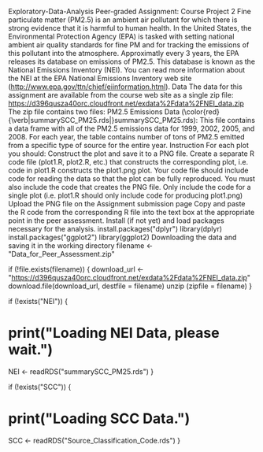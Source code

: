 Exploratory-Data-Analysis
Peer-graded Assignment: Course Project 2
Fine particulate matter (PM2.5) is an ambient air pollutant for which there is strong evidence that it is harmful to human health. In the United States, the Environmental Protection Agency (EPA) is tasked with setting national ambient air quality standards for fine PM and for tracking the emissions of this pollutant into the atmosphere. Approximatly every 3 years, the EPA releases its database on emissions of PM2.5. This database is known as the National Emissions Inventory (NEI).
You can read more information about the NEI at the EPA National Emissions Inventory web site (http://www.epa.gov/ttn/chief/eiinformation.html).
Data
The data for this assignment are available from the course web site as a single zip file:
https://d396qusza40orc.cloudfront.net/exdata%2Fdata%2FNEI_data.zip
The zip file contains two files:
PM2.5 Emissions Data (\color{red}{\verb|summarySCC_PM25.rds|}summarySCC_PM25.rds): This file contains a data frame with all of the PM2.5 emissions data for 1999, 2002, 2005, and 2008. For each year, the table contains number of tons of PM2.5 emitted from a specific type of source for the entire year.
Instruction
For each plot you should:
Construct the plot and save it to a PNG file.
Create a separate R code file (plot1.R, plot2.R, etc.) that constructs the corresponding plot, i.e. code in plot1.R constructs the plot1.png plot. Your code file should include code for reading the data so that the plot can be fully reproduced. You must also include the code that creates the PNG file. Only include the code for a single plot (i.e. plot1.R should only include code for producing plot1.png)
Upload the PNG file on the Assignment submission page
Copy and paste the R code from the corresponding R file into the text box at the appropriate point in the peer assessment.
Install (if not yet) and load packages necessary for the analysis.
install.packages("dplyr")
library(dplyr)
install.packages("ggplot2")
library(ggplot2)
Downloading the data and saving it in the working directory
filename <- "Data_for_Peer_Assessment.zip"

if (!file.exists(filename)) {
  download_url <- "https://d396qusza40orc.cloudfront.net/exdata%2Fdata%2FNEI_data.zip"
  download.file(download_url, destfile = filename)
  unzip (zipfile = filename)
}

if (!exists("NEI")) {
  # print("Loading NEI Data, please wait.")
  NEI <- readRDS("summarySCC_PM25.rds") 
}

if (!exists("SCC")) {
  # print("Loading SCC Data.")
  SCC <- readRDS("Source_Classification_Code.rds")
}
